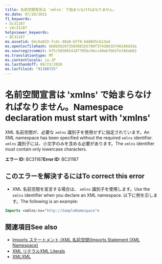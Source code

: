 ```yaml
---
title: 名前空間宣言は 'xmlns' で始まらなければなりません。
ms.date: 07/20/2015
f1_keywords:
- bc31187
- vbc31187
helpviewer_keywords:
- BC31187
ms.assetid: 64c6a033-7cdc-48a0-bff0-bdd045cb13ad
ms.openlocfilehash: 6b0b592973503801b5780f37436635746146d3da
ms.sourcegitcommit: bf5c5850654187705bc94cc40ebfb62fe346ab02
ms.translationtype: MT
ms.contentlocale: ja-JP
ms.lasthandoff: 09/23/2020
ms.locfileid: "91100725"
---
```

# <a name="namespace-declaration-must-start-with-xmlns"></a><span data-ttu-id="4b60e-102">名前空間宣言は 'xmlns' で始まらなければなりません。</span><span class="sxs-lookup"><span data-stu-id="4b60e-102">Namespace declaration must start with 'xmlns'</span></span>

<span data-ttu-id="4b60e-103">XML 名前空間が、必要な `xmlns` 識別子を使用せずに指定されています。</span><span class="sxs-lookup"><span data-stu-id="4b60e-103">An XML namespace has been specified without the required `xmlns` identifier.</span></span> <span data-ttu-id="4b60e-104">`xmlns` 識別子には、小文字のみを含める必要があります。</span><span class="sxs-lookup"><span data-stu-id="4b60e-104">The `xmlns` identifier must contain only lowercase characters.</span></span>  
  
 <span data-ttu-id="4b60e-105">**エラー ID:** BC31187</span><span class="sxs-lookup"><span data-stu-id="4b60e-105">**Error ID:** BC31187</span></span>  
  
## <a name="to-correct-this-error"></a><span data-ttu-id="4b60e-106">このエラーを解決するには</span><span class="sxs-lookup"><span data-stu-id="4b60e-106">To correct this error</span></span>  
  
- <span data-ttu-id="4b60e-107">XML 名前空間を宣言する場合は、 `xmlns` 識別子を使用します。</span><span class="sxs-lookup"><span data-stu-id="4b60e-107">Use the `xmlns` identifier when you declare an XML namespace.</span></span> <span data-ttu-id="4b60e-108">以下に例を示します。</span><span class="sxs-lookup"><span data-stu-id="4b60e-108">The following is an example:</span></span>
  
```vb  
Imports <xmlns:ns="http://SampleNamespace">  
```  
  
## <a name="see-also"></a><span data-ttu-id="4b60e-109">関連項目</span><span class="sxs-lookup"><span data-stu-id="4b60e-109">See also</span></span>

- [<span data-ttu-id="4b60e-110">Imports ステートメント (XML 名前空間)</span><span class="sxs-lookup"><span data-stu-id="4b60e-110">Imports Statement (XML Namespace)</span></span>](../language-reference/statements/imports-statement-xml-namespace.md)
- [<span data-ttu-id="4b60e-111">XML リテラル</span><span class="sxs-lookup"><span data-stu-id="4b60e-111">XML Literals</span></span>](../language-reference/xml-literals/index.md)
- [<span data-ttu-id="4b60e-112">XML</span><span class="sxs-lookup"><span data-stu-id="4b60e-112">XML</span></span>](../programming-guide/language-features/xml/index.md)
